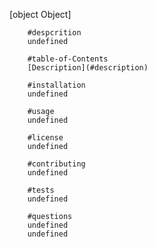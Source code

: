 [object Object] 

        #despcrition
        undefined

        #table-of-Contents
        [Description](#description)

        #installation
        undefined
        
        #usage
        undefined

        #license
        undefined

        #contributing
        undefined

        #tests
        undefined
        
        #questions
        undefined
        undefined